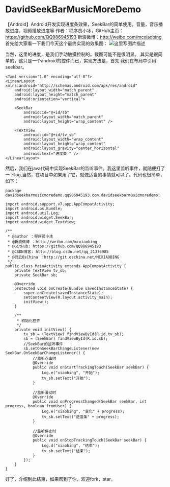 # DavidSeekBarMusicMoreDemo
【Android】Android开发实现进度条效果，SeekBar的简单使用。音量，音乐播放进度，视频播放进度等
作者：程序员小冰，GitHub主页：https://github.com/QQ986945193 
新浪微博：http://weibo.com/mcxiaobing 
首先给大家看一下我们今天这个最终实现的效果图： 
![这里写图片描述](http://img.blog.csdn.net/20160910133005975)

当然，这里的进度，是我们手动触摸控制的。截图可能不是很明显。
其实是很简单的，这只是一个android的控件而已，实现方法是，首先
我们在布局中引用seekbar。

```
<?xml version="1.0" encoding="utf-8"?>
<LinearLayout xmlns:android="http://schemas.android.com/apk/res/android"
    android:layout_width="match_parent"
    android:layout_height="match_parent"
    android:orientation="vertical">

    <SeekBar
        android:id="@+id/sb"
        android:layout_width="match_parent"
        android:layout_height="wrap_content" />

    <TextView
        android:id="@+id/tv_sb"
        android:layout_width="wrap_content"
        android:layout_height="wrap_content"
        android:layout_gravity="center_horizontal"
        android:text="进度条:" />
</LinearLayout>

```
然后，我们在java代码中实现SeekBar的监听事件。我这里监听事件，就随便打了一下log,当然，在项目中如果用了它，就做适当的事情就可以了。代码也很简单，如下：



```
package davidseekbarmusicmoredemo.qq986945193.com.davidseekbarmusicmoredemo;

import android.support.v7.app.AppCompatActivity;
import android.os.Bundle;
import android.util.Log;
import android.widget.SeekBar;
import android.widget.TextView;

/**
 * @author ：程序员小冰
 * @新浪微博 ：http://weibo.com/mcxiaobing
 * @GitHub: https://github.com/QQ986945193
 * @CSDN博客: http://blog.csdn.net/qq_21376985
 * @码云OsChina ：http://git.oschina.net/MCXIAOBING
 */
public class MainActivity extends AppCompatActivity {
    private TextView tv_sb;
    private SeekBar sb;

    @Override
    protected void onCreate(Bundle savedInstanceState) {
        super.onCreate(savedInstanceState);
        setContentView(R.layout.activity_main);
        initView();
    }

    /**
     * 初始化控件
     */
    private void initView() {
        tv_sb = (TextView) findViewById(R.id.tv_sb);
        sb = (SeekBar) findViewById(R.id.sb);
        //SeekBar的监听事件
        sb.setOnSeekBarChangeListener(new SeekBar.OnSeekBarChangeListener() {
            //监听点击时
            @Override
            public void onStartTrackingTouch(SeekBar seekBar) {
                Log.e("xiaobing", "开始");
                tv_sb.setText("开始");
            }

            //监听滑动时
            @Override
            public void onProgressChanged(SeekBar seekBar, int progress, boolean fromUser) {
                Log.e("xiaobing", "变化" + progress);
                tv_sb.setText("进度条" + progress);
            }

            //监听停止时
            @Override
            public void onStopTrackingTouch(SeekBar seekBar) {
                Log.d("xiaobing", "结束");
                tv_sb.setText("结束");
            }
        });
    }
}

```

好了，介绍到此结束，如果帮到了你，欢迎fork，star。
